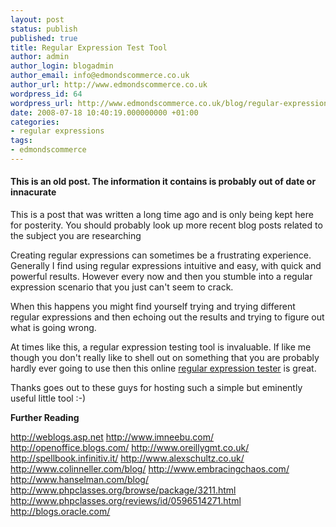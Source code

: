 ```yaml
---
layout: post
status: publish
published: true
title: Regular Expression Test Tool
author: admin
author_login: blogadmin
author_email: info@edmondscommerce.co.uk
author_url: http://www.edmondscommerce.co.uk
wordpress_id: 64
wordpress_url: http://www.edmondscommerce.co.uk/blog/regular-expressions/regular-expression-test-tool/
date: 2008-07-18 10:40:19.000000000 +01:00
categories:
- regular expressions
tags:
- edmondscommerce
---
```

<div class="oldpost"><h4>This is an old post. The information it contains is probably out of date or innacurate</h4>
<p>
This is a post that was written a long time ago and is only being kept here for posterity.
You should probably look up more recent blog posts related to the subject you are researching
</p>
</div>
Creating regular expressions can sometimes be a frustrating experience. Generally I find using regular expressions intuitive and easy, with quick and powerful results. However every now and then you stumble into a regular expression scenario that you just can't seem to crack.

When this happens you might find yourself trying and trying different regular expressions and then echoing out the results and trying to figure out what is going wrong.

At times like this, a regular expression testing tool is invaluable. If like me though you don't really like to shell out on something that you are probably hardly ever going to use then this online <a rel="nofollow" href="http://www.solmetra.lt/scripts/regex/index.php">regular expression tester</a> is great.

Thanks goes out to these guys for hosting such a simple but eminently useful little tool :-)

<b>Further Reading</b>

<a rel="nofollow" href="http://weblogs.asp.net/rosherove/articles/6863.aspx">http://weblogs.asp.net</a>
<a rel="nofollow" href="http://www.imneebu.com/2007/11/15/matching-a-valid-email-address-with-regular-expressions/">http://www.imneebu.com/</a>
<a rel="nofollow" href="http://openoffice.blogs.com/openoffice/2008/02/how-to-do-regul.html">http://openoffice.blogs.com/</a>
<a rel="nofollow" href="http://www.oreillygmt.co.uk/2007/02/review_of_maste.html">http://www.oreillygmt.co.uk/</a>
<a rel="nofollow" href="http://spellbook.infinitiv.it/2006/07/12/php-regular-expressions.htm">http://spellbook.infinitiv.it/</a>
<a rel="nofollow" href="http://www.alexschultz.co.uk/weblog/2007/08/google-analytic.html">http://www.alexschultz.co.uk/</a>
<a rel="nofollow" href="http://www.colinneller.com/blog/RegExUserGroupTalk.aspx">http://www.colinneller.com/blog/</a>
<a rel="nofollow" href="http://www.embracingchaos.com/2007/04/rhapsody_grease.html">http://www.embracingchaos.com/</a>
<a rel="nofollow" href="http://www.hanselman.com/blog/InternationalizedRegularExpressions.aspx">http://www.hanselman.com/blog/</a>
<a rel="nofollow" href="http://www.phpclasses.org/browse/package/3211.html">http://www.phpclasses.org/browse/package/3211.html</a>
<a rel="nofollow" href="http://www.phpclasses.org/reviews/id/0596514271.html">http://www.phpclasses.org/reviews/id/0596514271.html</a>
<a rel="nofollow" href="http://blogs.oracle.com/otn/2004/12/sql_regular_expressions_sessio.html">http://blogs.oracle.com/</a>
